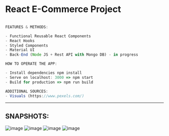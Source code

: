 # React E-Commerce Project


```ts

FEATURES & METHODS:

- Functional Reusable React Components
- React Hooks
- Styled Components
- Material UI
- Back-End (Node JS + Rest API with Mongo DB) - in progress

```


```ts
HOW TO OPERATE THE APP:

- Install dependencies npm install
- Serve on localhost: 3000 => npm start
- Build for production => npm run build

```

```ts
ADDITIONAL SOURCES:
- Visuals (https://www.pexels.com/) 
```

<hr>


## SNAPSHOTS: 
![image](https://user-images.githubusercontent.com/90147636/193416372-19482066-9d71-4fa4-8885-433c1f3630a1.png)
![image](https://user-images.githubusercontent.com/90147636/193416392-60cff0c1-8478-436e-8090-505d77a075fe.png)
![image](https://user-images.githubusercontent.com/90147636/193416402-1cd141d2-3261-4eff-9d1c-e6bca3db4226.png)
![image](https://user-images.githubusercontent.com/90147636/193416409-5487ccdf-1ceb-4167-86ca-4c11f80ed16a.png)




